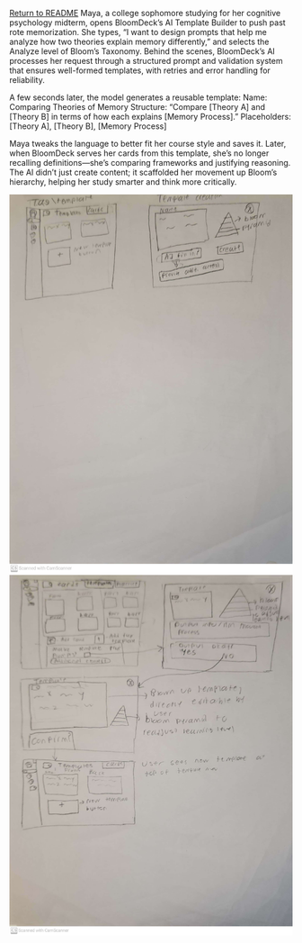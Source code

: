 [Return to README](../README.md)
Maya, a college sophomore studying for her cognitive psychology midterm, opens BloomDeck’s AI Template Builder to push past rote memorization. She types, “I want to design prompts that help me analyze how two theories explain memory differently,” and selects the Analyze level of Bloom’s Taxonomy. Behind the scenes, BloomDeck’s AI processes her request through a structured prompt and validation system that ensures well-formed templates, with retries and error handling for reliability.

A few seconds later, the model generates a reusable template:
Name: Comparing Theories of Memory
Structure: “Compare [Theory A] and [Theory B] in terms of how each explains [Memory Process].”
Placeholders: [Theory A], [Theory B], [Memory Process]

Maya tweaks the language to better fit her course style and saves it. Later, when BloomDeck serves her cards from this template, she’s no longer recalling definitions—she’s comparing frameworks and justifying reasoning. The AI didn’t just create content; it scaffolded her movement up Bloom’s hierarchy, helping her study smarter and think more critically.

![UI Sketch Image](userjourney_2.jpg)
![UI Sketch Image 2(theoretical items to template)](userjourney_1.jpg)
